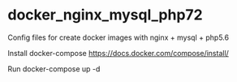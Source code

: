 # docker_nginx_mysql_php72
Config files for create docker images with nginx + mysql + php5.6

Install docker-compose https://docs.docker.com/compose/install/

Run docker-compose up -d
